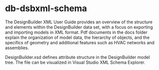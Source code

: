 # db-dsbxml-schema

The DesignBuilder XML User Guide provides an overview of the structure and elements within the DesignBuilder data set, with a focus on exporting and importing models in XML format.
Pdf documents in the docs folder explain the organization of model data, the hierarchy of objects, and the specifics of geometry and additional features such as HVAC networks and assemblies.

DesignBuilder.xsd defines attribute structure in the DesignBuilder model tree.
The file can be visualized in Visual Studio XML Schema Explorer.
